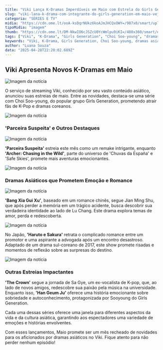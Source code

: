 ```yaml
---
title: "Viki Lança K-Dramas Imperdíveis em Maio com Estrela do Girls Generation"
slug: "viki-lana-k-drama-com-integrante-do-girls-generation-em-maio-veja-lista"
categoria: "SÉRIES E TV"
midia: "https://cdn.ome.lt/ooA-ksDqrNUkz6koAJmJHCQxOWY=/987x0/smart/uploads/conteudo/fotos/Design_sem_nome_-_2025-04-28T183011.186.png"
tipoMidia: "imagem"
thumb: "https://cdn.ome.lt/DM-NkwIO6cJSZcU0YcWmlpu9iKI=/480x360/smart/extras/conteudos/Design_sem_nome_-_2025-04-28T183011.186.png"
tags: ["Viki", "K-Drama", "Girls Generation", "Choi Soo-young", "dramas asiáticos", "lançamentos de maio", "streaming"]
keywords: "Viki, K-Drama, Girls Generation, Choi Soo-young, dramas asiáticos, lançamentos de maio, streaming"
author: "Luana Souza"
data: "2025-04-28T22:20:02.689Z"
---
```


## Viki Apresenta Novos K-Dramas em Maio

![Imagem da notícia](https://cdn.ome.lt/7MJuYdrdpBYW8gcmpbU3NfRyLpc=/fit-in/837x500/smart/uploads/conteudo/fotos/Serendipity_3840x2160_V2.jpg)

O serviço de streaming Viki, conhecido por seu vasto conteúdo asiático, anunciou suas estreias de maio. Entre as novidades, destaca-se uma série com Choi Soo-young, do popular grupo Girls Generation, prometendo atrair fãs de K-Pop e dramas coreanos.

![Imagem da notícia](https://cdn.ome.lt/pRR_LrBLT51iEQ3x7GfExPIUgxc=/fit-in/837x500/smart/uploads/conteudo/fotos/Suspicious-Partner_3840x2160_V1.jpg)

### 'Parceira Suspeita' e Outros Destaques

![Imagem da notícia](https://cdn.ome.lt/4YfXGtFIVuvWm1qaKwUpZVnkxKE=/fit-in/837x500/smart/uploads/conteudo/fotos/Chasing-in-the-Wild_3840x2160_V1.jpg)

**'Parceira Suspeita'** estreia este mês como um remake intrigante, enquanto **'Archer: Chasing in the Wild'**, parte do universo de 'Chuvas da España' e 'Safe Skies', promete mais aventuras emocionantes.

![Imagem da notícia](https://cdn.ome.lt/UjzAg2HS8Pj8QzJE77puE3S_Bk4=/fit-in/837x500/smart/uploads/conteudo/fotos/second-shot-at-love-dorama-com-sooyoung-e-gong-myung.png)

### Dramas Asiáticos que Prometem Emoção e Romance

![Imagem da notícia](https://cdn.ome.lt/eqdBtNie0Z4VUO0bpNWS-7zxvQc=/fit-in/837x500/smart/uploads/conteudo/fotos/Spring-of-Youth_3840x2160_V1.jpg)

**'Bang Xia Gui Xu'**, baseado em um romance chinês, segue Jian Ming Shu, que após perder a memória em um trágico acidente, busca descobrir sua verdadeira identidade ao lado de Lu Chang. Este drama explora temas de amor, perda e redescoberta.

![Imagem da notícia](https://cdn.ome.lt/48hTWqhrL1f-PTzzkwjUt4aVzIg=/fit-in/837x500/smart/uploads/conteudo/fotos/MV5BODdhMDAwMzctNmJhZC00MjAwLTk0YTUtYjA5ZjNkNzg3YzRkXkEyXkFqcGc._V1_.jpg)

No Japão, **'Haruto e Sakura'** retrata o complicado romance entre um promotor e uma aspirante a advogada após um encontro desastroso. Adaptado de um drama sul-coreano de 2017, este show promete risadas e momentos de reflexão sobre as surpresas do destino.

![Imagem da notícia](https://cdn.ome.lt/xUIkLZdFzhKGayh0Uuxq1GGsdGM=/fit-in/837x500/smart/uploads/conteudo/fotos/c4880f90-e235-11ef-8461-0bd96589911d_webp_original.png)

### Outras Estreias Impactantes

**'The Crown'** segue a jornada de Sa Gye, um ex-vocalista de K-pop, que, ao lado de novos amigos, redescobre sua paixão pela música na universidade. Enquanto isso, **'Han Geum Ju'** oferece uma história emocionante sobre sobriedade e autoconhecimento, protagonizada por Sooyoung do Girls Generation.

Cada uma dessas séries oferece uma janela para diferentes aspectos da vida e da cultura asiática, garantindo aos espectadores uma variedade de emoções e histórias envolventes.

Com esses lançamentos, Maio promete ser um mês recheado de novidades para os aficionados por dramas asiáticos no Viki. Fique atento para não perder nenhum episódio!